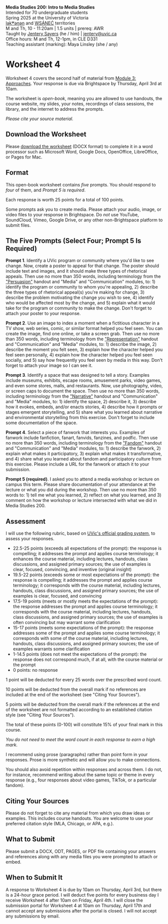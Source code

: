 **Media Studies 200: Intro to Media Studies**     
Intended for 70 undergraduate students     
Spring 2025 at the University of Victoria  
[lək̓ʷəŋən](https://www.songheesnation.ca/community/l-k-ng-n-traditional-territory) and [<u>W</u>SÁNEĆ](https://wsanec.com/) territories  
M and Th, 10 - 11:20am | 1.5 units | prereq: AWR   
Taught by [Jentery Sayers](https://jntry.work/) (he / him) | [jentery@uvic.ca](mailto:jentery@uvic.ca)    
Office hours: M and Th, 12-1pm, in CLE D331    
Teaching assistant (marking): Maya Linsley (she / any)

# Worksheet 4

Worksheet 4 covers the second half of material from [Module 3: Approaches](https://jentery.github.io/mdia200v4/#module-3-approaches). Your response is due via Brightspace by Thursday, April 3rd at 10am.

The worksheet is *open-book*, meaning you are allowed to use handouts, the course website, my slides, your notes, recordings of class sessions, the library, and the internet to address the prompts.

*Please cite your source material.*

## Download the Worksheet 

Please [download the worksheet](mdia200v4Worksheet4.docx) (DOCX format) to complete it in a word processor such as Microsoft Word, Google Docs, OpenOffice, LibreOffice, or Pages for Mac.  

## Format

This open-book worksheet contains *five* prompts. You should respond to *four* of them, and *Prompt 5 is required*. 

Each response is worth 25 points for a total of 100 points. 

Some prompts ask you to create media. Please attach your audio, image, or video files to your response in Brightspace. Do *not* use YouTube, SoundCloud, Vimeo, Google Drive, or any other non-Brightspace platform to submit files. 

## The Five Prompts (Select Four; Prompt 5 Is Required)

**Prompt 1**. Identify a UVic program or community where you'd like to see change. Now, create a poster to appeal for that change. The poster should include text and images, and it should make three types of rhetorical appeals. Then use no more than 350 words, including terminology from the ["Persuasion"](https://bright.uvic.ca/d2l/le/lessons/365831/topics/3231647) handout and "Media" and "Communication" modules, to: 1) identify the program or community to whom you're appealing, 2) describe the three types of rhetorical appeal(s) you're making for change, 3) describe the problem motivating the change you wish to see, 4) identify who would be affected most by the change, and 5) explain what it would take for the program or community to make the change. Don't forget to attach your poster to your response.

**Prompt 2**. Use an image to index a moment when a fictitious character in a TV show, web series, comic, or similar format helped you feel seen. You can create the image, find one online, or take a screen grab. Then use no more than 350 words, including terminology from the ["Representation"](https://bright.uvic.ca/d2l/le/lessons/365831/topics/3231955) handout and "Communication" and "Media" modules, to: 1) describe the image, 2) describe the moment you felt seen, 3) explain how the character helped you feel seen personally, 4) explain how the character helped you feel seen socially, and 5) say how frequently you feel seen by media in this way. Don't forget to attach your image so I can see it.

**Prompt 3**. Identify a space that was designed to tell a story. Examples include museums, exhibits, escape rooms, amusement parks, video games, and even some stores, malls, and restaurants. Now, use photography, video, or screen caps to document the space. Then use no more than 350 words, including terminology from the ["Narrative"](https://bright.uvic.ca/d2l/le/lessons/365831/topics/3237664) handout and "Communication" and "Media" modules, to: 1) identify the space, 2) describe it, 3) describe how it evokes, embeds, and/or enacts stories, 4) describe how it prompts or stages emergent storytelling, and 5) share what you learned about narrative and environmental storytelling from this exercise. Don't forget to include some documentation of the space. 

**Prompt 4**. Select a piece of fanwork that interests you. Examples of fanwork include fanfiction, fanart, fanvids, fanzines, and podfic. Then use no more than 350 words, including terminology from the ["Fandom"](https://bright.uvic.ca/d2l/le/lessons/365831/topics/3237667) handout and "Communication" and "Media" modules, to: 1) describe the fanwork, 2) explain what makes it participatory, 3) explain what makes it transformative, and 4) share what you learned about fandom and participatory culture from this exercise. Please include a URL for the fanwork or attach it to your submission.

**Prompt 5 (required)**. I asked you to attend a media workshop or lecture on campus this term. Please share documentation of your attendance at the lecture or what you did during the workshop. Then use no more than 350 words to: 1) tell me what you learned, 2) reflect on what you learned, and 3) comment on how the workshop or lecture intersected with what we did in Media Studies 200. 

## Assessment 

I will use the following rubric, based on [UVic's official grading system](https://www.uvic.ca/calendar/undergrad/index.php#/policy/S1AAgoGuV?bc=true&bcCurrent=14%20-%20Grading&bcGroup=Undergraduate%20Academic%20Regulations&bcItemType=policies), to assess your responses. 

* 22.5-25 points (exceeds all expectations of the prompt): the response is compelling; it addresses the prompt and applies course terminology; it enhances the course material, including lectures, handouts, class discussions, and assigned primary sources; the use of examples is clear, focused, convincing, and inventive (original insight)
* 19.5-22 points (exceeds some or most expectations of the prompt): the response is compelling; it addresses the prompt and applies course terminology; it corresponds with the course material, including lectures, handouts, class discussions, and assigned primary sources; the use of examples is clear, focused, and convincing 
* 17.5-19 points (meets or mostly meets the expectations of the prompt): the response addresses the prompt and applies course terminology; it corresponds with the course material, including lectures, handouts, class discussions, and assigned primary sources; the use of examples is often convincing but may warrant some clarification
* 15-17 points (meets some expectations of the prompt): the response addresses some of the prompt and applies some course terminology; it corresponds with some of the course material, including lectures, handouts, class discussions, and assigned primary sources; the use of examples warrants some clarification
* 1-14.5 points (does not meet the expectations of the prompt): the response does not correspond much, if at all, with the course material or the prompt
* 0 points: no response  

1 point will be deducted for every 25 words over the prescribed word count. 

10 points will be deducted from the overall mark if no references are included at the end of the worksheet (see "Citing Your Sources").

5 points will be deducted from the overall mark if the references at the end of the worksheet are not formatted according to an established citation style (see "Citing Your Sources").

The total of these points (0-100) will constitute 15% of your final mark in this course. 

*You do not need to meet the word count in each response to earn a high mark.* 

I recommend using prose (paragraphs) rather than point form in your responses. Prose is more synthetic and will allow you to make connections.

You should also avoid repetition within responses and across them. I do not, for instance, recommend writing about the same topic or theme in every response (e.g., four responses about video games, TikTok, or a particular fandom).

## Citing Your Sources 

Please do not forget to cite any material from which you draw ideas or examples. This includes course handouts. You are welcome to use your preferred citation style (MLA, Chicago, or APA, e.g.).  

## What to Submit 

Please submit a DOCX, ODT, PAGES, or PDF file containing your answers and references along with any media files you were prompted to attach or embed. 

## When to Submit It

A response to Worksheet 4 is due by 10am on Thursday, April 3rd, but there is a 24-hour grace period. I will deduct five points for every business day I receive Worksheet 4 after 10am on Friday, April 4th. I will close the submission portal for Worksheet 4 at 10am on Thursday, April 17th and cannot accept any submissions after the portal is closed. I will not accept any submissions by email.

